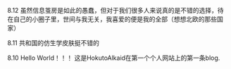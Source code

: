 8.12
虽然信息茧房是如此的愚蠢，但对于我们很多人来说真的是不错的选择，待在自己的小圈子里，世间与我无关，我喜爱的便是我的全部（想想北欧的那些国家）


8.11
共和国的仿生学皮肤挺不错的


8.10 
Hello World！！！ 
这是HokutoAlkaid在第一个个人网站上的第一条blog.
